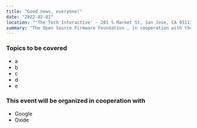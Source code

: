 ```yaml
---
title: "Good news, everyone!"
date: "2022-02-01"
location: "'The Tech Interactive' - 201 S Market St, San Jose, CA 95113, United States"
summary: "The Open Source Firmware Foundation , in cooperation with the Open Compute Project, will organize a one-day Mini Summit about Open-Source Firmware."
---
```


### Topics to be covered

* a 
* b 
* c 
* d 
* e 

### This event will be organized in cooperation with

* Google
* Oxide